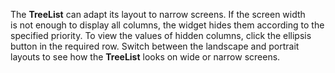 The **TreeList** can adapt its layout to&nbsp;narrow screens. If&nbsp;the screen width is&nbsp;not enough to&nbsp;display all columns, the widget hides them according to&nbsp;the specified priority. To&nbsp;view the values of&nbsp;hidden columns, click the ellipsis button in&nbsp;the required row. Switch between the landscape and portrait layouts to&nbsp;see how the **TreeList** looks on&nbsp;wide or&nbsp;narrow screens.